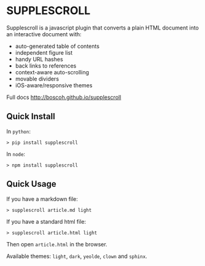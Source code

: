 



# SUPPLESCROLL

Supplescroll is a javascript plugin that converts a plain HTML document into an interactive document with:

- auto-generated table of contents 
- independent figure list
- handy URL hashes
- back links to references 
- context-aware auto-scrolling  
- movable dividers 
- iOS-aware/responsive themes

Full docs <http://boscoh.github.io/supplescroll>



## Quick Install

In `python`:

    > pip install supplescroll

In `node`:

    > npm install supplescroll
 


## Quick Usage

If you have a markdown file:

    > supplescroll article.md light

If you have a standard html file:
 
    > supplescroll article.html light

Then open `article.html` in the browser. 

Available themes: `light`, `dark`, `yeolde`, `clown` and `sphinx`.



